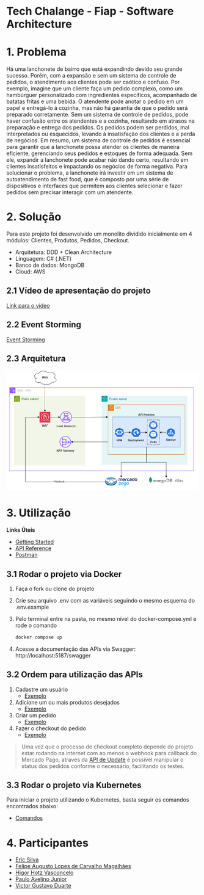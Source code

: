 # Tech Chalange - Fiap - Software Architecture

# 1. Problema
Há uma lanchonete de bairro que está expandindo devido seu grande sucesso. Porém, com a expansão e sem um sistema de controle de pedidos, o atendimento aos clientes pode ser caótico e confuso. Por exemplo, imagine que um cliente faça um pedido complexo, como um hambúrguer personalizado com ingredientes específicos, acompanhado de batatas fritas e uma bebida. O atendente pode anotar o pedido em um papel e entregá-lo à cozinha, mas não há garantia de que o pedido será preparado corretamente. Sem um sistema de controle de pedidos, pode haver confusão entre os atendentes e a cozinha, resultando em atrasos na preparação e entrega dos pedidos. Os pedidos podem ser perdidos, mal interpretados ou esquecidos, levando à insatisfação dos clientes e a perda de negócios. Em resumo, um sistema de controle de pedidos é essencial para garantir que a lanchonete possa atender os clientes de maneira eficiente, gerenciando seus pedidos e estoques de forma adequada. Sem ele, expandir a lanchonete pode acabar não dando certo, resultando em clientes insatisfeitos e impactando os negócios de forma negativa. Para solucionar o problema, a lanchonete irá investir em um sistema de autoatendimento de fast food, que é composto por uma série de dispositivos e interfaces que permitem aos clientes selecionar e fazer pedidos sem precisar interagir com um atendente.

# 2. Solução

Para este projeto foi desenvolvido um monolito dividido inicialmente em 4 módulos: Clientes, Produtos, Pedidos, Checkout.

- Arquitetura: DDD + Clean Architecture
- Linguagem: C# (.NET)
- Banco de dados: MongoDB
- Cloud: AWS

## 2.1 Vídeo de apresentação do projeto

[Link para o vídeo](https://)

## 2.2 Event Storming

[Event Storming](https://miro.com/app/board/uXjVKaMIl9E=/?share_link_id=532142133626)

## 2.3 Arquitetura

![Arquitetura](./assets/DesenhoArquiteturaFase2_v1.png)

# 3. Utilização

**Links Úteis**

- [Getting Started](https://7soat-g28.apidocumentation.com/guide/getting-started)
- [API Reference](https://7soat-g28.apidocumentation.com/reference)
- [Postman](https://www.postman.com/altimetry-astronomer-96690638/workspace/tech-challenge-7soat)

## 3.1 Rodar o projeto via Docker

1. Faça o fork ou clone do projeto

2. Crie seu arquivo .env com as variáveis seguindo o mesmo esquema do .env.example

3. Pelo terminal entre na pasta, no mesmo nível do docker-compose.yml e rode o comando
    ```sh
    docker compose up
    ```
4. Acesse a documentação das APIs via Swagger: http://localhost:5187/swagger

## 3.2 Ordem para utilização das APIs

1. Cadastre um usuário
    - [Exemplo](https://www.postman.com/altimetry-astronomer-96690638/workspace/tech-challenge-7soat/request/34581742-a7f6b507-031d-403d-8e0f-4567707c3ffb?action=share&source=copy-link&creator=35038815&ctx=documentation)
2. Adicione um ou mais produtos desejados
    - [Exemplo](https://www.postman.com/altimetry-astronomer-96690638/workspace/tech-challenge-7soat/request/34581742-3492eb73-ae67-40ce-ad57-8ddabcf41281?action=share&source=copy-link&creator=35038815&ctx=documentation)
3. Criar um pedido
    - [Exemplo](https://www.postman.com/altimetry-astronomer-96690638/workspace/tech-challenge-7soat/request/34581742-d5bca302-9ce8-49b6-beac-5e35805b4f6b?action=share&source=copy-link&creator=35038815&ctx=documentation)
4. Fazer o checkout do pedido
    - [Exemplo](https://www.postman.com/altimetry-astronomer-96690638/workspace/tech-challenge-7soat/request/34581742-21c832f5-c6f2-4647-b04c-82f39e2c2007?action=share&source=copy-link&creator=35038815&ctx=documentation)

> Uma vez que o processo de checkout completo depende do projeto estar rodando na internet com ao menos o webhook para callback do Mercado Pago, através da [API de Update](https://www.postman.com/altimetry-astronomer-96690638/workspace/tech-challenge-7soat/request/34581742-f3e3fd97-0e61-4870-aa0d-476028c40db6?action=share&source=copy-link&creator=34581742&ctx=documentation) é possível manipular o status dos pedidos conforme o necessário, facilitando os testes.

## 3.3 Rodar o projeto via Kubernetes

Para iniciar o projeto utilizando o Kubernetes, basta seguir os comandos encontrados abaixo:
- [Comandos](./k8s/comandos.md)

# 4. Participantes

- [Eric Silva](https://github.com/ericdss)
- [Felipe Augusto Lopes de Carvalho Magalhães](https://github.com/ALCM-bit)
- [Higor Hotz Vasconcelo](https://github.com/highotz)
- [Paulo Avelino Junior](https://github.com/PauloAvelino)
- [Victor Gustavo Duarte](https://github.com/victorg-duarte)